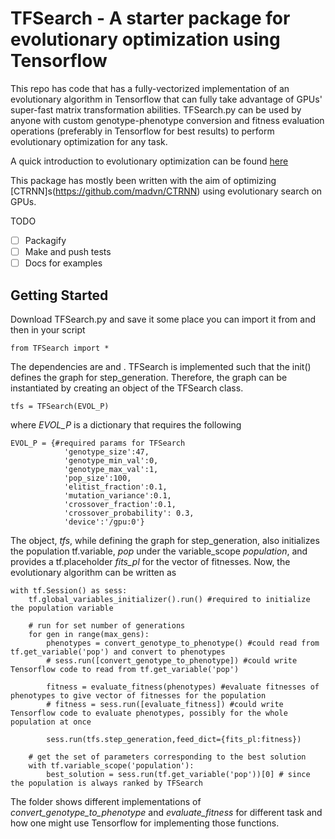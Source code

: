 # TFSearch - A starter package for evolutionary optimization using Tensorflow

This repo has code that has a fully-vectorized implementation of an evolutionary algorithm in Tensorflow that can fully take advantage of GPUs' super-fast matrix transformation abilities. TFSearch.py can be used by anyone with custom genotype-phenotype conversion and fitness evaluation operations (preferably in Tensorflow for best results) to perform evolutionary optimization for any task.

A quick introduction to evolutionary optimization can be found [here](https://github.com/madvn/TFSearch/blob/master/evol_intro.md)

This package has mostly been written with the aim of optimizing [CTRNN]s(https://github.com/madvn/CTRNN) using evolutionary search on GPUs.

TODO
- [ ] Packagify
- [ ] Make and push tests
- [ ] Docs for examples

## Getting Started
Download TFSearch.py and save it some place you can import it from and then in your script
```
from TFSearch import *
```
The dependencies are <link to numpy> and <link to Tensorflow>. TFSearch is implemented such that the init() defines the graph for step_generation. Therefore, the graph can be instantiated by creating an object of the TFSearch class.
```
tfs = TFSearch(EVOL_P)
```
where *EVOL_P* is a dictionary that requires the following
```
EVOL_P = {#required params for TFSearch
            'genotype_size':47,
            'genotype_min_val':0,
            'genotype_max_val':1,
            'pop_size':100,
            'elitist_fraction':0.1,
            'mutation_variance':0.1,
            'crossover_fraction':0.1,
            'crossover_probability': 0.3,
            'device':'/gpu:0'}
```
The object, *tfs*, while defining the graph for step_generation, also initializes the population tf.variable, *pop* under the variable_scope *population*, and provides a tf.placeholder *fits_pl* for the vector of fitnesses. Now, the evolutionary algorithm can be written as
```
with tf.Session() as sess:
    tf.global_variables_initializer().run() #required to initialize the population variable

    # run for set number of generations
    for gen in range(max_gens):
        phenotypes = convert_genotype_to_phenotype() #could read from tf.get_variable('pop') and convert to phenotypes
        # sess.run([convert_genotype_to_phenotype]) #could write Tensorflow code to read from tf.get_variable('pop')

        fitness = evaluate_fitness(phenotypes) #evaluate fitnesses of phenotypes to give vector of fitnesses for the population
        # fitness = sess.run([evaluate_fitness]) #could write Tensorflow code to evaluate phenotypes, possibly for the whole population at once

        sess.run(tfs.step_generation,feed_dict={fits_pl:fitness})

    # get the set of parameters corresponding to the best solution
    with tf.variable_scope('population'):
        best_solution = sess.run(tf.get_variable('pop'))[0] # since the population is always ranked by TFSearch
```
The <link to examples> folder shows different implementations of *convert_genotype_to_phenotype* and *evaluate_fitness* for different task and how one might use Tensorflow for implementing those functions.
